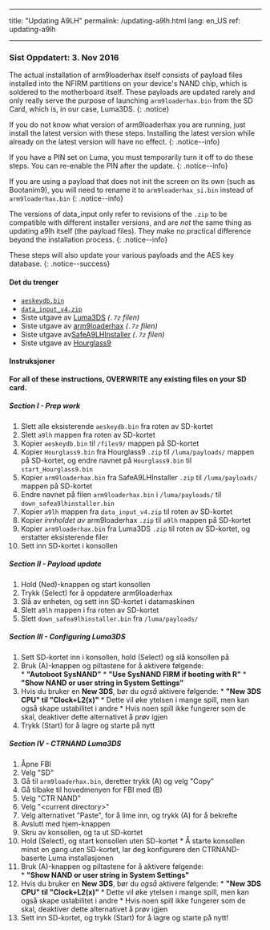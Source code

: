 * * *

title: "Updating A9LH" permalink: /updating-a9lh.html lang: en_US ref: updating-a9lh

* * *

### Sist Oppdatert: 3. Nov 2016

The actual installation of arm9loaderhax itself consists of payload files installed into the NFIRM partitions on your device's NAND chip, which is soldered to the motherboard itself. These payloads are updated rarely and only really serve the purpose of launching `arm9loaderhax.bin` from the SD Card, which is, in our case, Luma3DS. {: .notice}

If you do not know what version of arm9loaderhax you are running, just install the latest version with these steps. Installing the latest version while already on the latest version will have no effect. {: .notice--info}

If you have a PIN set on Luma, you must temporarily turn it off to do these steps. You can re-enable the PIN after the update. {: .notice--info}

If you are using a payload that does not init the screen on its own (such as Bootanim9), you will need to rename it to `arm9loaderhax_si.bin` instead of `arm9loaderhax.bin` {: .notice--info}

The versions of data_input only refer to revisions of the `.zip` to be compatible with different installer versions, and are *not* the same thing as updating a9lh itself (the payload files). They make no practical difference beyond the installation process. {: .notice--info}

These steps will also update your various payloads and the AES key database. {: .notice--success}

#### Det du trenger

* [`aeskeydb.bin`](magnet:?xt=urn:btih:18b3a17f78e2376e05feaa150749d9fd689b25dc&dn=aeskeydb.bin&tr=udp%3A%2F%2Ftracker.coppersurfer.tk%3A6969%2Fannounce&tr=udp%3A%2F%2Ftracker.opentrackr.org%3A1337%2Fannounce&tr=http%3A%2F%2Ftracker.opentrackr.org%3A1337%2Fannounce&tr=udp%3A%2F%2Fzer0day.ch%3A1337%2Fannounce&tr=udp%3A%2F%2Ftracker.leechers-paradise.org%3A6969%2Fannounce&tr=http%3A%2F%2Fexplodie.org%3A6969%2Fannounce&tr=udp%3A%2F%2Fexplodie.org%3A6969%2Fannounce&tr=udp%3A%2F%2F9.rarbg.com%3A2710%2Fannounce&tr=udp%3A%2F%2Fp4p.arenabg.com%3A1337%2Fannounce&tr=http%3A%2F%2Fp4p.arenabg.com%3A1337%2Fannounce&tr=udp%3A%2F%2Ftracker.aletorrenty.pl%3A2710%2Fannounce&tr=http%3A%2F%2Ftracker.aletorrenty.pl%3A2710%2Fannounce&tr=http%3A%2F%2Ftracker1.wasabii.com.tw%3A6969%2Fannounce&tr=http%3A%2F%2Ftracker.baravik.org%3A6970%2Fannounce&tr=http%3A%2F%2Ftracker.tfile.me%2Fannounce&tr=udp%3A%2F%2Ftorrent.gresille.org%3A80%2Fannounce&tr=http%3A%2F%2Ftorrent.gresille.org%2Fannounce&tr=udp%3A%2F%2Ftracker.yoshi210.com%3A6969%2Fannounce&tr=udp%3A%2F%2Ftracker.tiny-vps.com%3A6969%2Fannounce&tr=udp%3A%2F%2Ftracker.filetracker.pl%3A8089%2Fannounce)
* [`data_input_v4.zip`](magnet:?xt=urn:btih:00f03ff69b5961307303d5e4778a2f65a528bf2d&dn=data%5Finput%5Fv4.zip&tr=udp%3A%2F%2Ftracker.coppersurfer.tk%3A6969%2Fannounce&tr=udp%3A%2F%2Ftracker.opentrackr.org%3A1337%2Fannounce&tr=http%3A%2F%2Ftracker.opentrackr.org%3A1337%2Fannounce&tr=udp%3A%2F%2Fzer0day.ch%3A1337%2Fannounce&tr=udp%3A%2F%2Ftracker.leechers-paradise.org%3A6969%2Fannounce&tr=http%3A%2F%2Fexplodie.org%3A6969%2Fannounce&tr=udp%3A%2F%2Fexplodie.org%3A6969%2Fannounce&tr=udp%3A%2F%2F9.rarbg.com%3A2710%2Fannounce&tr=udp%3A%2F%2Fp4p.arenabg.com%3A1337%2Fannounce&tr=http%3A%2F%2Fp4p.arenabg.com%3A1337%2Fannounce&tr=udp%3A%2F%2Ftracker.aletorrenty.pl%3A2710%2Fannounce&tr=http%3A%2F%2Ftracker.aletorrenty.pl%3A2710%2Fannounce&tr=http%3A%2F%2Ftracker1.wasabii.com.tw%3A6969%2Fannounce&tr=http%3A%2F%2Ftracker.baravik.org%3A6970%2Fannounce&tr=http%3A%2F%2Ftracker.tfile.me%2Fannounce&tr=udp%3A%2F%2Ftorrent.gresille.org%3A80%2Fannounce&tr=http%3A%2F%2Ftorrent.gresille.org%2Fannounce&tr=udp%3A%2F%2Ftracker.yoshi210.com%3A6969%2Fannounce&tr=udp%3A%2F%2Ftracker.tiny-vps.com%3A6969%2Fannounce&tr=udp%3A%2F%2Ftracker.filetracker.pl%3A8089%2Fannounce)
* Siste utgave av [Luma3DS](https://github.com/AuroraWright/Luma3DS/releases/latest) *(`.7z` filen)*
* Siste utgave av [arm9loaderhax](https://github.com/AuroraWright/arm9loaderhax/releases/latest) *(`.7z` filen)*
* Siste utgave av[SafeA9LHInstaller](https://github.com/AuroraWright/SafeA9LHInstaller/releases/latest) *(`.7z` filen)*
* Siste utgave av [Hourglass9](https://github.com/d0k3/Hourglass9/releases/latest)

#### Instruksjoner

**For all of these instructions, OVERWRITE any existing files on your SD card.**

##### Section I - Prep work

  1. Slett alle eksisterende `aeskeydb.bin` fra roten av SD-kortet
  2. Slett `a9lh` mappen fra roten av SD-kortet
  3. Kopier `aeskeydb.bin` til `/files9/` mappen på SD-kortet
  4. Kopier `Hourglass9.bin` fra Hourglass9 `.zip` til `/luma/payloads/` mappen på SD-kortet, og endre navnet på `Hourglass9.bin` til `start_Hourglass9.bin`
  5. Kopier `arm9loaderhax.bin` fra SafeA9LHInstaller `.zip` til `/luma/payloads/` mappen på SD-kortet
  6. Endre navnet på filen `arm9loaderhax.bin` i `/luma/payloads/` til `down_safea9lhinstaller.bin`
  7. Kopier `a9lh` mappen fra `data_input_v4.zip` til roten av SD-kortet
  8. Kopier *innholdet av* arm9loaderhax `.zip` til `a9lh` mappen på SD-kortet
  9. Kopier `arm9loaderhax.bin` fra Luma3DS `.zip` til roten av SD-kortet, og erstatter eksisterende filer
 10. Sett inn SD-kortet i konsollen

##### Section II - Payload update

  1. Hold (Ned)-knappen og start konsollen
  2. Trykk (Select) for å oppdatere arm9loaderhax
  3. Slå av enheten, og sett inn SD-kortet i datamaskinen
  4. Slett `a9lh` mappen i fra roten av SD-kortet
  5. Slett `down_safea9lhinstaller.bin` fra `/luma/payloads/`

##### Section III - Configuring Luma3DS

  1. Sett SD-kortet inn i konsollen, hold (Select) og slå konsollen på
  2. Bruk (A)-knappen og piltastene for å aktivere følgende:  
    * **"Autoboot SysNAND"**
    * **"Use SysNAND FIRM if booting with R"**
    * **"Show NAND or user string in System Settings"**
  3. Hvis du bruker en **New 3DS**, bør du *også* aktivere følgende: 
    * **"New 3DS CPU" til "Clock+L2(x)"**
    * Dette vil øke ytelsen i mange spill, men kan også skape ustabilitet i andre
    * Hvis noen spill ikke fungerer som de skal, deaktiver dette alternativet å prøv igjen
  4. Trykk (Start) for å lagre og starte på nytt

##### Section IV - CTRNAND Luma3DS

  1. Åpne FBI
  2. Velg "SD"
  3. Gå til `arm9loaderhax.bin`, deretter trykk (A) og velg "Copy"
  4. Gå tilbake til hovedmenyen for FBI med (B)
  5. Velg "CTR NAND"
  6. Velg "\<current directory>"
  7. Velg alternativet "Paste", for å lime inn, og trykk (A) for å bekrefte
  8. Avslutt med hjem-knappen
  9. Skru av konsollen, og ta ut SD-kortet
 10. Hold (Select), og start konsollen uten SD-kortet 
    * Å starte konsollen minst en gang uten SD-kortet, lar deg konfigurere den CTRNAND-baserte Luma installasjonen
 11. Bruk (A)-knappen og piltastene for å aktivere følgende:  
    * **"Show NAND or user string in System Settings"**
 12. Hvis du bruker en **New 3DS**, bør du *også* aktivere følgende: 
    * **"New 3DS CPU" til "Clock+L2(x)"**
    * Dette vil øke ytelsen i mange spill, men kan også skape ustabilitet i andre
    * Hvis noen spill ikke fungerer som de skal, deaktiver dette alternativet å prøv igjen
 13. Sett inn SD-kortet, og trykk (Start) for å lagre og starte på nytt!